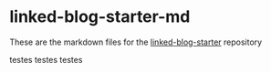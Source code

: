 # linked-blog-starter-md
These are the markdown files for the [linked-blog-starter](https://github.com/matthewwong525/linked-blog-starter) repository

testes testes testes

